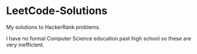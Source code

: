 # LeetCode-Solutions
My solutions to HackerRank problems.

I have no formal Computer Science education past high school so these are very inefficient.
